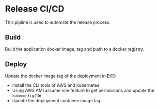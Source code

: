 # Release CI/CD
This pipline is used to automate the release process.

## Build
Build the application docker image, tag and push to a docker registry.

## Deploy
Update the docker image tag of the deployment in EKS:
- Install the CLI tools of AWS and Kubernetes
- Using AWS AMI assume role feature to get permissions and update the `kubeconfig` file
- Update the deployment container image tag